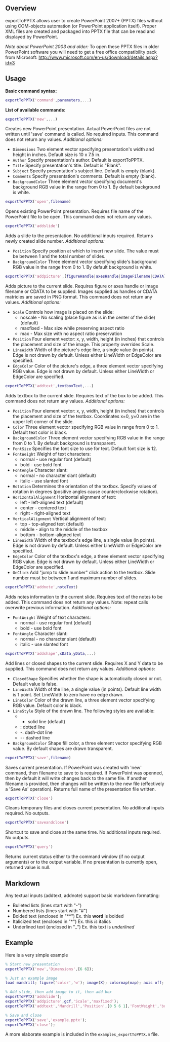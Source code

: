 ## Overview

exportToPPTX allows user to create PowerPoint 2007+ (PPTX) files without using COM-objects automation (or PowerPoint application itself). Proper XML files are created and packaged into PPTX file that can be read and displayed by PowerPoint.

*Note about PowerPoint 2003 and older:* To open these PPTX files in older PowerPoint software you will need to get a free office compatibility pack from Microsoft: http://www.microsoft.com/en-us/download/details.aspx?id=3

## Usage

**Basic command syntax:**
```matlab
exportToPPTX('command',parameters,...)
```
    
**List of available commands:**

```matlab
exportToPPTX('new',...)
```

Creates new PowerPoint presentation. Actual PowerPoint files are not written until 'save' command is called. No required inputs. This command does not return any values. *Additional options:*
* `Dimensions` Two element vector specifying presentation's width and height in inches. Default size is 10 x 7.5 in.
* `Author` Specify presentation's author. Default is exportToPPTX.
* `Title` Specify presentation's title. Default is "Blank".
* `Subject` Specify presentation's subject line. Default is empty (blank).
* `Comments` Specify presentation's comments. Default is empty (blank).
* `BackgroundColor` Three element vector specifying document's background RGB value in the range from 0 to 1. By default background is white.

```matlab
exportToPPTX('open',filename)
```

Opens existing PowerPoint presentation. Requires file name of the PowerPoint file to be open. This command does not return any values.

```matlab
exportToPPTX('addslide')
```

Adds a slide to the presentation. No additional inputs required. Returns newly created slide number. *Additional options:*
* `Position` Specify position at which to insert new slide. The value must be between 1 and the total number of slides.
* `BackgroundColor` Three element vector specifying slide's background RGB value in the range from 0 to 1. By default background is white.

```matlab
exportToPPTX('addpicture',[figureHandle|axesHandle|imageFilename|CDATA],...)
```

Adds picture to the current slide. Requires figure or axes handle or image filename or CDATA to be supplied. Images supplied as handles or CDATA matricies are saved in PNG format. This command does not return any values. *Additional options:*
* `Scale` Controls how image is placed on the slide:
    * noscale - No scaling (place figure as is in the center of the slide) (default)
    * maxfixed - Max size while preserving aspect ratio
    * max - Max size with no aspect ratio preservation
* `Position` Four element vector: x, y, width, height (in inches) that controls the placement and size of the image. This property overrides Scale.
* `LineWidth` Width of the picture's edge line, a single value (in points). Edge is not drawn by default. Unless either LineWidth or EdgeColor are specified. 
* `EdgeColor` Color of the picture's edge, a three element vector specifying RGB value. Edge is not drawn by default. Unless either LineWidth or EdgeColor are specified. 

```matlab
exportToPPTX('addtext',textboxText,...)
```

Adds textbox to the current slide. Requires text of the box to be added. This command does not return any values. *Additional options:*
* `Position` Four element vector: x, y, width, height (in inches) that controls the placement and size of the textbox. Coordinates x=0, y=0 are in the upper left corner of the slide.
* `Color` Three element vector specifying RGB value in range from 0 to 1. Default text color is black.
* `BackgroundColor` Three element vector specifying RGB value in the range from 0 to 1. By default background is transparent.
* `FontSize` Specifies the font size to use for text. Default font size is 12.
* `FontWeight` Weight of text characters:
    * normal - use regular font (default)
    * bold - use bold font
* `FontAngle` Character slant:
    * normal - no character slant (default)
    * italic - use slanted font
* `Rotation` Determines the orientation of the textbox. Specify values of rotation in degrees (positive angles cause counterclockwise rotation).
* `HorizontalAlignment` Horizontal alignment of text:
    * left - left-aligned text (default)
    * center - centered text
    * right - right-aligned text
* `VerticalAlignment` Vertical alignment of text:
    * top - top-aligned text (default)
    * middle - align to the middle of the textbox
    * bottom - bottom-aligned text
* `LineWidth` Width of the textbox's edge line, a single value (in points). Edge is not drawn by default. Unless either LineWidth or EdgeColor are specified. 
* `EdgeColor` Color of the textbox's edge, a three element vector specifying RGB value. Edge is not drawn by default. Unless either LineWidth or EdgeColor are specified. 
* `OnClick` Add "jump to slide number" click action to the textbox. Slide number must be between 1 and maximum number of slides.

```matlab
exportToPPTX('addnote',noteText)
```

Adds notes information to the current slide. Requires text of the notes to be added. This command does not return any values. Note: repeat calls overwrite previous information. *Additional options:*
* `FontWeight` Weight of text characters:
    * normal - use regular font (default)
    * bold - use bold font
* `FontAngle` Character slant:
    * normal - no character slant (default)
    * italic - use slanted font

```matlab
exportToPPTX('addshape',xData,yData,...)
```

Add lines or closed shapes to the current slide. Requires X and Y data to be supplied. This command does not return any values. *Additional options:*
* `ClosedShape` Specifies whether the shape is automatically closed or not. Default value is false.
* `LineWidth` Width of the line, a single value (in points). Default line width is 1 point. Set LineWidth to zero have no edge drawn.
* `LineColor` Color of the drawn line, a three element vector specifying RGB value. Default color is black.
* `LineStyle` Style of the drawn line. The following styles are available:
    * - solid line (default)
    * : dotted line
    * -. dash-dot line
    * -- dashed line
* `BackgroundColor` Shape fill color, a three element vector specifying RGB value. By default shapes are drawn transparent.

```matlab
exportToPPTX('save',filename)
```

Saves current presentation. If PowerPoint was created with 'new' command, then filename to save to is required. If PowerPoint was openned, then by default it will write changes back to the same file. If another filename is provided, then changes will be written to the new file (effectively a 'Save As' operation). Returns full name of the presentation file written.

```matlab
exportToPPTX('close')
```

Cleans temporary files and closes current presentation. No additional inputs required. No outputs.

```matlab
exportToPPTX('saveandclose')
```

Shortcut to save and close at the same time. No additional inputs required. No outputs.

```matlab
exportToPPTX('query')
```

Returns current status either to the command window (if no output arguments) or to the output variable. If no presentation is currently open, returned value is null.

## Markdown

Any textual inputs (addtext, addnote) support basic markdown formatting: 
- Bulleted lists (lines start with "-")
- Numbered lists (lines start with "#")
- Bolded text (enclosed in "\*\*") Ex. this **word** is bolded
- Italicized text (enclosed in "\*") Ex. this *is* italics
- Underlined text (enclosed in "\_") Ex. this text is _underlined_

## Example

Here is a very simple example

```matlab
% Start new presentation
exportToPPTX('new','Dimensions',[6 6]);

% Just an example image
load mandrill; figure('color','w'); image(X); colormap(map); axis off; axis image;

% Add slide, then add image to it, then add box
exportToPPTX('addslide');
exportToPPTX('addpicture',gcf,'Scale','maxfixed');
exportToPPTX('addtext','Mandrill','Position',[0 5 6 1],'FontWeight','bold','HorizontalAlignment','center','VerticalAlignment','bottom');

% Save and close
exportToPPTX('save','example.pptx');
exportToPPTX('close');
```

A more elaborate example is included in the `examples_exportToPPTX.m` file.
